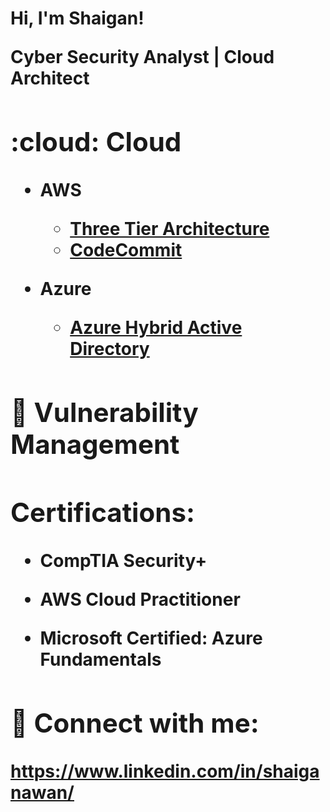 <h1>Hi, I'm Shaigan! <Cybersecurity Professional</a>

Cyber Security Analyst | Cloud Architect 
        
<h2> :cloud: Cloud</h2>

  - AWS

    - [Three Tier Architecture](https://github.com/shaigan21/Three-Tier-Architecture)
    - [CodeCommit](https://github.com/shaigan21/CodeCommit)

  - Azure

     - [Azure Hybrid Active Directory](https://github.com/shaigan21/Azure-Hybrid-Active-Directory)

<h2> 🚫 Vulnerability Management</h2>

            
<h2> Certifications:</h2>
  
  - CompTIA Security+
  
  - AWS Cloud Practitioner
  
  - Microsoft Certified: Azure Fundamentals

<h2> 🤳 Connect with me:</h2>

https://www.linkedin.com/in/shaiganawan/

<!--

Here are some ideas to get you started:

- 🔭 I’m currently working on ...
- 🌱 I’m currently learning ...
- 👯 I’m looking to collaborate on ...
- 🤔 I’m looking for help with ...
- 💬 Ask me about ...
- 📫 How to reach me: ...
- 😄 Pronouns: ...
- ⚡ Fun fact: ...
-->
